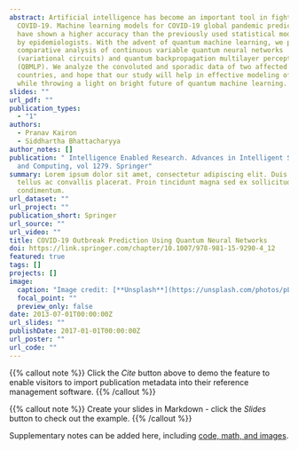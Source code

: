 ```yaml
---
abstract: Artificial intelligence has become an important tool in fight against
  COVID-19. Machine learning models for COVID-19 global pandemic predictions
  have shown a higher accuracy than the previously used statistical models used
  by epidemiologists. With the advent of quantum machine learning, we present a
  comparative analysis of continuous variable quantum neural networks
  (variational circuits) and quantum backpropagation multilayer perceptron
  (QBMLP). We analyze the convoluted and sporadic data of two affected
  countries, and hope that our study will help in effective modeling of outbreak
  while throwing a light on bright future of quantum machine learning.
slides: ""
url_pdf: ""
publication_types:
  - "1"
authors:
  - Pranav Kairon
  - Siddhartha Bhattacharyya
author_notes: []
publication: " Intelligence Enabled Research. Advances in Intelligent Systems
  and Computing, vol 1279. Springer"
summary: Lorem ipsum dolor sit amet, consectetur adipiscing elit. Duis posuere
  tellus ac convallis placerat. Proin tincidunt magna sed ex sollicitudin
  condimentum.
url_dataset: ""
url_project: ""
publication_short: Springer
url_source: ""
url_video: ""
title: COVID-19 Outbreak Prediction Using Quantum Neural Networks
doi: https://link.springer.com/chapter/10.1007/978-981-15-9290-4_12
featured: true
tags: []
projects: []
image:
  caption: "Image credit: [**Unsplash**](https://unsplash.com/photos/pLCdAaMFLTE)"
  focal_point: ""
  preview_only: false
date: 2013-07-01T00:00:00Z
url_slides: ""
publishDate: 2017-01-01T00:00:00Z
url_poster: ""
url_code: ""
---
```


{{% callout note %}}
Click the *Cite* button above to demo the feature to enable visitors to import publication metadata into their reference management software.
{{% /callout %}}

{{% callout note %}}
Create your slides in Markdown - click the *Slides* button to check out the example.
{{% /callout %}}

Supplementary notes can be added here, including [code, math, and images](https://wowchemy.com/docs/writing-markdown-latex/).
